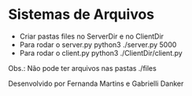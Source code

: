 # Sistemas de Arquivos 

- Criar pastas files no ServerDir e no ClientDir
- Para rodar o server.py
     python3 ./server.py 5000
- Para rodar o client.py
    python3 ./ClientDir/client.py

Obs.: Não pode ter arquivos nas pastas ./files


Desenvolvido por Fernanda Martins e Gabrielli Danker 
